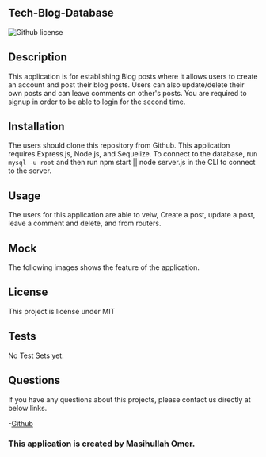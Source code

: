 ## Tech-Blog-Database

![Github license](https://img.shields.io/badge/license-MIT-brown.svg)

## Description

This application is for establishing Blog posts where it allows users to create an account and post their blog posts. Users can also update/delete their own posts and can leave comments on other's posts. You are required to signup in order to be able to login for the second time.

## Installation

The users should clone this repository from Github. This application requires Express.js, Node.js, and Sequelize. To connect to the database, run `mysql -u root` and then run npm start || node server.js in the CLI to connect to the server.

## Usage

The users for this application are able to veiw, Create a post, update a post, leave a comment and delete, and  from routers.

## Mock

The following images shows the feature of the application.











## License

This project is license under MIT

## Tests

No Test Sets yet.

## Questions

If you have any questions about this projects, please contact us directly at below links.

-[Github]('https://github.com/OmerMasih')


### This application is created by Masihullah Omer.

